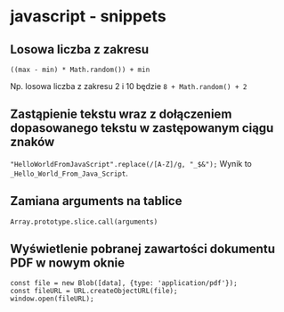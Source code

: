 # javascript - snippets

## Losowa liczba z zakresu

`((max - min) * Math.random()) + min`

Np. losowa liczba z zakresu 2 i 10 będzie `8 + Math.random() + 2`


## Zastąpienie tekstu wraz z dołączeniem dopasowanego tekstu w zastępowanym ciągu znaków

`"HelloWorldFromJavaScript".replace(/[A-Z]/g, "_$&");`
Wynik to `_Hello_World_From_Java_Script`.

## Zamiana arguments na tablice

`Array.prototype.slice.call(arguments)`

## Wyświetlenie pobranej zawartości dokumentu PDF w nowym oknie

```
const file = new Blob([data], {type: 'application/pdf'});
const fileURL = URL.createObjectURL(file);
window.open(fileURL);
```
